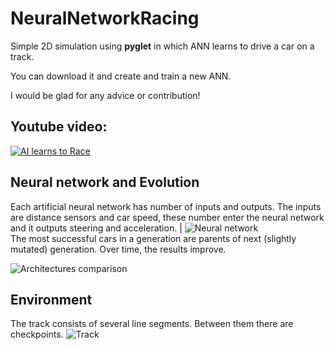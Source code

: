 
# NeuralNetworkRacing
Simple 2D simulation using **pyglet** in which ANN learns to drive a car on a track.

You can download it and create and train a new ANN.

I would be glad for any advice or contribution!

## Youtube video:
[![AI learns to Race](https://i.ibb.co/gmmtYx1/ytthumbnail.png)](https://youtu.be/B0ptl-NChJQ "AI learns to Race")

## Neural network and Evolution
Each artificial neural network has number of inputs and outputs. 
The inputs are distance sensors and car speed, these number enter the neural network and it outputs steering and acceleration.
| ![Neural network](http://www.brez.cz/projects/nn-racing/nnracing_example2.png)  
The most successful cars in a generation are parents of next (slightly mutated) generation.
Over time, the results improve.

![Architectures comparison](http://brez.cz/projects/nn-racing/arch_comp2.png)

## Environment
The track consists of several line segments. Between them there are checkpoints.
![Track](http://www.brez.cz/projects/nn-racing/nnracing_example1.png)

